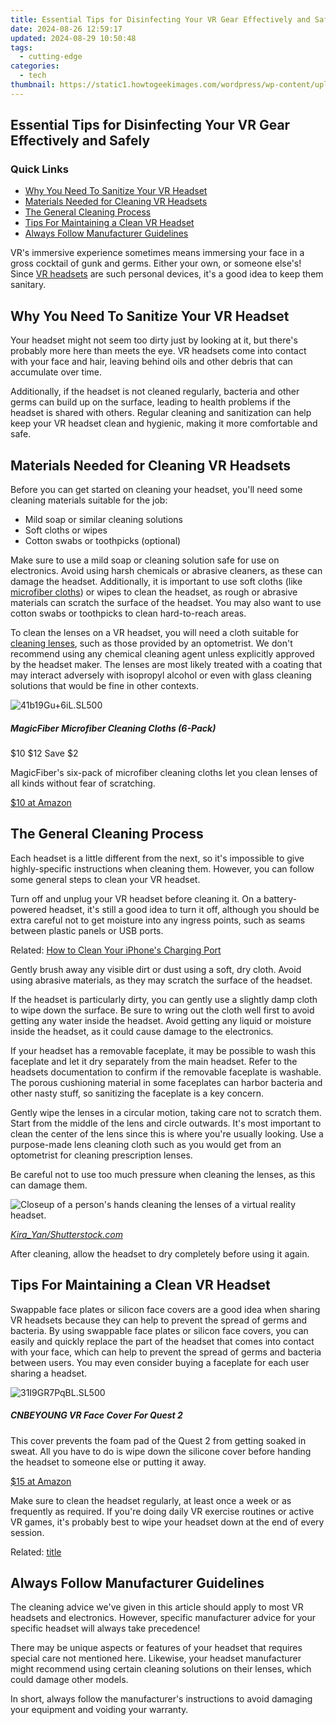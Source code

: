 ```yaml
---
title: Essential Tips for Disinfecting Your VR Gear Effectively and Safely
date: 2024-08-26 12:59:17
updated: 2024-08-29 10:50:48
tags:
  - cutting-edge
categories:
  - tech
thumbnail: https://static1.howtogeekimages.com/wordpress/wp-content/uploads/2023/01/shutterstock_597513938-1.jpg
---
```


## Essential Tips for Disinfecting Your VR Gear Effectively and Safely

### Quick Links

* [Why You Need To Sanitize Your VR Headset](https://ai-driven-video-production.techidaily.com/new-in-2024-zero-cost-video-editing-solutions-top-14-picks-without-watermarks/)
* [Materials Needed for Cleaning VR Headsets](https://some-techniques.techidaily.com/new-high-end-humor-scripts/)
* [The General Cleaning Process](https://youtube-video-recordings.techidaily.com/visual-voyages-free-thematic-tools-for-youtube/)
* [Tips For Maintaining a Clean VR Headset](https://extra-hints.techidaily.com/optimal-charger-solutions-for-gopro-hero5-genuine-and-imitative-companies/)
* [Always Follow Manufacturer Guidelines](https://android-location-track.techidaily.com/in-2024-5-ways-to-track-nokia-c210-without-app-drfone-by-drfone-virtual-android/)

 VR's immersive experience sometimes means immersing your face in a gross cocktail of gunk and germs. Either your own, or someone else's! Since [VR headsets](https://vimeo-videos.techidaily.com/new-in-2024-ideal-combo-top-10-recommended-tools-for-vimeo-download/) are such personal devices, it's a good idea to keep them sanitary.

##  Why You Need To Sanitize Your VR Headset

 Your headset might not seem too dirty just by looking at it, but there's probably more here than meets the eye. VR headsets come into contact with your face and hair, leaving behind oils and other debris that can accumulate over time.

 Additionally, if the headset is not cleaned regularly, bacteria and other germs can build up on the surface, leading to health problems if the headset is shared with others. Regular cleaning and sanitization can help keep your VR headset clean and hygienic, making it more comfortable and safe.

##  Materials Needed for Cleaning VR Headsets

 Before you can get started on cleaning your headset, you'll need some cleaning materials suitable for the job:

* Mild soap or similar cleaning solutions
* Soft cloths or wipes
* Cotton swabs or toothpicks (optional)

 Make sure to use a mild soap or cleaning solution safe for use on electronics. Avoid using harsh chemicals or abrasive cleaners, as these can damage the headset. Additionally, it is important to use soft cloths (like [microfiber cloths](https://www.lifesavvy.com/reviews/the-best-microfiber-cleaning-cloths/)) or wipes to clean the headset, as rough or abrasive materials can scratch the surface of the headset. You may also want to use cotton swabs or toothpicks to clean hard-to-reach areas.

 To clean the lenses on a VR headset, you will need a cloth suitable for [cleaning lenses](https://techidaily.com/what-you-need-to-know-to-improve-your-motorola-edge-40-neo-hard-reset-drfone-by-drfone-reset-android-reset-android/), such as those provided by an optometrist. We don't recommend using any chemical cleaning agent unless explicitly approved by the headset maker. The lenses are most likely treated with a coating that may interact adversely with isopropyl alcohol or even with glass cleaning solutions that would be fine in other contexts.

![41b19Gu+6iL._SL500_](https://static1.howtogeekimages.com/wordpress/wp-content/uploads/2023/06/41b19gu-6il-_sl500_.jpg) 

#####  MagicFiber Microfiber Cleaning Cloths (6-Pack)

$10 $12 Save $2 

MagicFiber's six-pack of microfiber cleaning cloths let you clean lenses of all kinds without fear of scratching.

[$10 at Amazon](https://www.amazon.com/MagicFiber-Microfiber-Cleaning-Cloths-EXTRA/dp/B0050R67U0/) 

##  The General Cleaning Process

 Each headset is a little different from the next, so it's impossible to give highly-specific instructions when cleaning them. However, you can follow some general steps to clean your VR headset.

 Turn off and unplug your VR headset before cleaning it. On a battery-powered headset, it's still a good idea to turn it off, although you should be extra careful not to get moisture into any ingress points, such as seams between plastic panels or USB ports.

Related: [How to Clean Your iPhone's Charging Port](https://change-location.techidaily.com/how-to-stop-my-spouse-from-spying-on-my-samsung-galaxy-m14-4g-drfone-by-drfone-virtual-android/) 

 Gently brush away any visible dirt or dust using a soft, dry cloth. Avoid using abrasive materials, as they may scratch the surface of the headset.

 If the headset is particularly dirty, you can gently use a slightly damp cloth to wipe down the surface. Be sure to wring out the cloth well first to avoid getting any water inside the headset. Avoid getting any liquid or moisture inside the headset, as it could cause damage to the electronics.

 If your headset has a removable faceplate, it may be possible to wash this faceplate and let it dry separately from the main headset. Refer to the headsets documentation to confirm if the removable faceplate is washable. The porous cushioning material in some faceplates can harbor bacteria and other nasty stuff, so sanitizing the faceplate is a key concern.

 Gently wipe the lenses in a circular motion, taking care not to scratch them. Start from the middle of the lens and circle outwards. It's most important to clean the center of the lens since this is where you're usually looking. Use a purpose-made lens cleaning cloth such as you would get from an optometrist for cleaning prescription lenses.

 Be careful not to use too much pressure when cleaning the lenses, as this can damage them.

![Closeup of a person's hands cleaning the lenses of a virtual reality headset.](https://static1.howtogeekimages.com/wordpress/wp-content/uploads/2023/01/shutterstock_588285671.jpg) 

_[Kira\_Yan/Shutterstock.com](https://www.shutterstock.com/image-photo/man-cleaning-virtual-reality-glasses-sitting-588285671)_

 After cleaning, allow the headset to dry completely before using it again.

##  Tips For Maintaining a Clean VR Headset

 Swappable face plates or silicon face covers are a good idea when sharing VR headsets because they can help to prevent the spread of germs and bacteria. By using swappable face plates or silicon face covers, you can easily and quickly replace the part of the headset that comes into contact with your face, which can help to prevent the spread of germs and bacteria between users. You may even consider buying a faceplate for each user sharing a headset.

![31I9GR7PqBL._SL500_](https://static1.howtogeekimages.com/wordpress/wp-content/uploads/2023/06/31i9gr7pqbl-_sl500_.jpg) 

#####  CNBEYOUNG VR Face Cover For Quest 2

This cover prevents the foam pad of the Quest 2 from getting soaked in sweat. All you have to do is wipe down the silicone cover before handing the headset to someone else or putting it away.

[$15 at Amazon](https://www.amazon.com/CNBEYOUNG-Compatible-Sweatproof-Lightproof-Anti-Leakage/dp/B08MTX2W1X) 

 Make sure to clean the headset regularly, at least once a week or as frequently as required. If you're doing daily VR exercise routines or active VR games, it's probably best to wipe your headset down at the end of every session.

Related: [title](https://www.reviewgeek.com/107690/liteboxer-vr-review-a-virtual-shadowboxing-workout-you-can-take-anywhere/) 

##  Always Follow Manufacturer Guidelines

 The cleaning advice we've given in this article should apply to most VR headsets and electronics. However, specific manufacturer advice for your specific headset will always take precedence!

 There may be unique aspects or features of your headset that requires special care not mentioned here. Likewise, your headset manufacturer might recommend using certain cleaning solutions on their lenses, which could damage other models.

 In short, always follow the manufacturer's instructions to avoid damaging your equipment and voiding your warranty.

<ins class="adsbygoogle"
     style="display:block"
     data-ad-format="autorelaxed"
     data-ad-client="ca-pub-7571918770474297"
     data-ad-slot="1223367746"></ins>



<ins class="adsbygoogle"
     style="display:block"
     data-ad-client="ca-pub-7571918770474297"
     data-ad-slot="8358498916"
     data-ad-format="auto"
     data-full-width-responsive="true"></ins>
